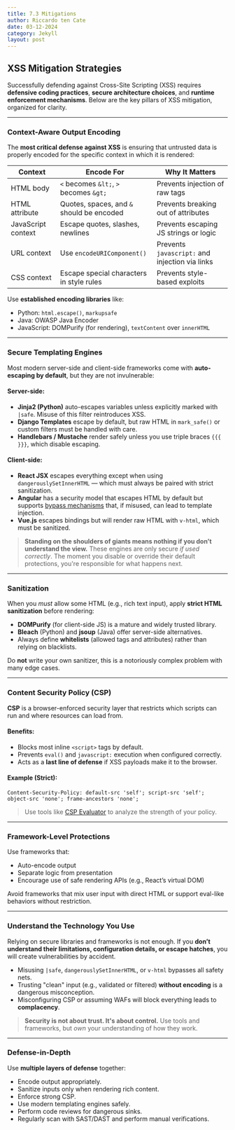 ```yaml
---
title: 7.3 Mitigations
author: Riccardo ten Cate
date: 03-12-2024
category: Jekyll
layout: post
---
```


## XSS Mitigation Strategies

Successfully defending against Cross-Site Scripting (XSS) requires **defensive coding practices**, **secure architecture choices**, and **runtime enforcement mechanisms**. Below are the key pillars of XSS mitigation, organized for clarity.

---

### Context-Aware Output Encoding

The **most critical defense against XSS** is ensuring that untrusted data is properly encoded for the specific context in which it is rendered:

| Context            | Encode For                               | Why It Matters                                   |
|--------------------|------------------------------------------|--------------------------------------------------|
| HTML body          | `<` becomes `&lt;`, `>` becomes `&gt;`   | Prevents injection of raw tags                   |
| HTML attribute     | Quotes, spaces, and `&` should be encoded| Prevents breaking out of attributes              |
| JavaScript context | Escape quotes, slashes, newlines         | Prevents escaping JS strings or logic            |
| URL context        | Use `encodeURIComponent()`               | Prevents `javascript:` and injection via links   |
| CSS context        | Escape special characters in style rules | Prevents style-based exploits                    |

Use **established encoding libraries** like:
- Python: `html.escape()`, `markupsafe`
- Java: OWASP Java Encoder
- JavaScript: DOMPurify (for rendering), `textContent` over `innerHTML`

---

### Secure Templating Engines

Most modern server-side and client-side frameworks come with **auto-escaping by default**, but they are not invulnerable:

#### Server-side:
- **Jinja2 (Python)** auto-escapes variables unless explicitly marked with `|safe`. Misuse of this filter reintroduces XSS.
- **Django Templates** escape by default, but raw HTML in `mark_safe()` or custom filters must be handled with care.
- **Handlebars / Mustache** render safely unless you use triple braces `{{{ }}}`, which disable escaping.

#### Client-side:
- **React JSX** escapes everything except when using `dangerouslySetInnerHTML` — which must always be paired with strict sanitization.
- **Angular** has a security model that escapes HTML by default but supports [bypass mechanisms](https://angular.io/api/platform-browser/DomSanitizer) that, if misused, can lead to template injection.
- **Vue.js** escapes bindings but will render raw HTML with `v-html`, which must be sanitized.

> **Standing on the shoulders of giants means nothing if you don’t understand the view.** These engines are only secure *if used correctly*. The moment you disable or override their default protections, you're responsible for what happens next.

---

### Sanitization

When you *must* allow some HTML (e.g., rich text input), apply **strict HTML sanitization** before rendering:

- **DOMPurify** (for client-side JS) is a mature and widely trusted library.
- **Bleach** (Python) and **jsoup** (Java) offer server-side alternatives.
- Always define **whitelists** (allowed tags and attributes) rather than relying on blacklists.

Do **not** write your own sanitizer, this is a notoriously complex problem with many edge cases.

---

### Content Security Policy (CSP)

**CSP** is a browser-enforced security layer that restricts which scripts can run and where resources can load from.

#### Benefits:
- Blocks most inline `<script>` tags by default.
- Prevents `eval()` and `javascript:` execution when configured correctly.
- Acts as a **last line of defense** if XSS payloads make it to the browser.

#### Example (Strict):
```http
Content-Security-Policy: default-src 'self'; script-src 'self'; object-src 'none'; frame-ancestors 'none';
```

> Use tools like [CSP Evaluator](https://csp-evaluator.withgoogle.com/) to analyze the strength of your policy.

---

### Framework-Level Protections

Use frameworks that:
- Auto-encode output
- Separate logic from presentation
- Encourage use of safe rendering APIs (e.g., React’s virtual DOM)

Avoid frameworks that mix user input with direct HTML or support eval-like behaviors without restriction.

---

### Understand the Technology You Use

Relying on secure libraries and frameworks is not enough. If you **don’t understand their limitations, configuration details, or escape hatches**, you will create vulnerabilities by accident.

- Misusing `|safe`, `dangerouslySetInnerHTML`, or `v-html` bypasses all safety nets.
- Trusting "clean" input (e.g., validated or filtered) **without encoding** is a dangerous misconception.
- Misconfiguring CSP or assuming WAFs will block everything leads to **complacency**.

> **Security is not about trust. It's about control.** Use tools and frameworks, but *own* your understanding of how they work.

---

### Defense-in-Depth

Use **multiple layers of defense** together:

- Encode output appropriately.
- Sanitize inputs only when rendering rich content.
- Enforce strong CSP.
- Use modern templating engines safely.
- Perform code reviews for dangerous sinks.
- Regularly scan with SAST/DAST and perform manual verifications.
